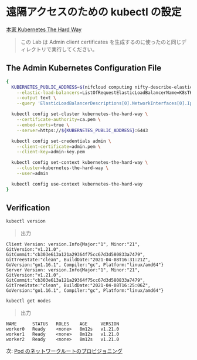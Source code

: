 # 遠隔アクセスのための kubectl の設定

[本家 Kubernetes The Hard Way](https://github.com/kelseyhightower/kubernetes-the-hard-way/blob/master/docs/10-configuring-kubectl.md)

> この Lab は Admin client certificates を生成するのに使ったのと同じディレクトリで実行してください。

## The Admin Kubernetes Configuration File

```sh
{
  KUBERNETES_PUBLIC_ADDRESS=$(nifcloud computing nifty-describe-elastic-load-balancers \
    --elastic-load-balancers=ListOfRequestElasticLoadBalancerName=K8sTHWLB \
    --output text \
    --query 'ElasticLoadBalancerDescriptions[0].NetworkInterfaces[0].IpAddress')

  kubectl config set-cluster kubernetes-the-hard-way \
    --certificate-authority=ca.pem \
    --embed-certs=true \
    --server=https://${KUBERNETES_PUBLIC_ADDRESS}:6443

  kubectl config set-credentials admin \
    --client-certificate=admin.pem \
    --client-key=admin-key.pem

  kubectl config set-context kubernetes-the-hard-way \
    --cluster=kubernetes-the-hard-way \
    --user=admin

  kubectl config use-context kubernetes-the-hard-way
}
```

## Verification

```sh
kubectl version
```

> 出力

```
Client Version: version.Info{Major:"1", Minor:"21", GitVersion:"v1.21.0", GitCommit:"cb303e613a121a29364f75cc67d3d580833a7479", GitTreeState:"clean", BuildDate:"2021-04-08T16:31:21Z", GoVersion:"go1.16.1", Compiler:"gc", Platform:"linux/amd64"}
Server Version: version.Info{Major:"1", Minor:"21", GitVersion:"v1.21.0", GitCommit:"cb303e613a121a29364f75cc67d3d580833a7479", GitTreeState:"clean", BuildDate:"2021-04-08T16:25:06Z", GoVersion:"go1.16.1", Compiler:"gc", Platform:"linux/amd64"}
```

```sh
kubectl get nodes
```

> 出力

```
NAME      STATUS   ROLES    AGE     VERSION
worker0   Ready    <none>   8m12s   v1.21.0
worker1   Ready    <none>   8m12s   v1.21.0
worker2   Ready    <none>   8m12s   v1.21.0
```

次: [Pod のネットワークルートのプロビジョニング](11-pod-network-routes.md)
